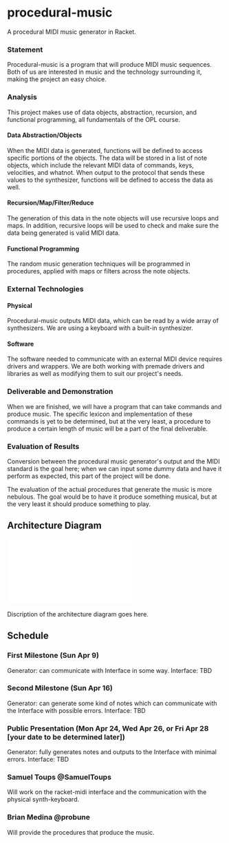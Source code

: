 # procedural-music

A procedural MIDI music generator in Racket.

### Statement
Procedural-music is a program that will produce MIDI music sequences. Both of us are interested in music and the technology surrounding it, making the project an easy choice.

### Analysis
This project makes use of data objects, abstraction, recursion, and functional programming, all fundamentals of the OPL course.

#### Data Abstraction/Objects
When the MIDI data is generated, functions will be defined to access specific portions of the objects. The data will be stored in a list of note objects, which include the relevant MIDI data of commands, keys, velocities, and whatnot. When output to the protocol that sends these values to the synthesizer, functions will be defined to access the data as well.

#### Recursion/Map/Filter/Reduce
The generation of this data in the note objects will use recursive loops and maps. In addition, recursive loops will be used to check and make sure the data being generated is valid MIDI data.

#### Functional Programming
The random music generation techniques will be programmed in procedures, applied with maps or filters across the note objects. 

### External Technologies

#### Physical
Procedural-music outputs MIDI data, which can be read by a wide array of synthesizers. We are using a keyboard with a built-in synthesizer.

#### Software
The software needed to communicate with an external MIDI device requires drivers and wrappers. We are both working with premade drivers and libraries as well as modifying them to suit our project's needs.

### Deliverable and Demonstration
When we are finished, we will have a program that can take commands and produce music. The specific lexicon and implementation of these commands is yet to be determined, but at the very least, a procedure to produce a certain length of music will be a part of the final deliverable.

### Evaluation of Results
Conversion between the procedural music generator's output and the MIDI standard is the goal here; when we can input some dummy data and have it perform as expected, this part of the project will be done.

The evaluation of the actual procedures that generate the music is more nebulous. The goal would be to have it produce something musical, but at the very least it should produce something to play.

## Architecture Diagram
![Architecture Diagram](/Procedural_Music_Components.pdf?raw=true "Architecture Diagram")

Discription of the architecture diagram goes here.

## Schedule

### First Milestone (Sun Apr 9)
Generator: can communicate with Interface in some way.
Interface: TBD

### Second Milestone (Sun Apr 16)
Generator: can generate some kind of notes which can communicate with the Interface with possible errors.
Interface: TBD

### Public Presentation (Mon Apr 24, Wed Apr 26, or Fri Apr 28 [your date to be determined later])
Generator: fully generates notes and outputs to the Interface with minimal errors.
Interface: TBD

### Samuel Toups @SamuelToups
Will work on the racket-midi interface and the communication with the physical synth-keyboard.

### Brian Medina @probune
Will provide the procedures that produce the music.
